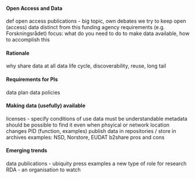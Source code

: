 
#### Open Access and Data

def open access publications - big topic, own debates
we try to keep open (access) data distinct from this
funding agency requirements (e.g. Forskningsrådet)
focus: what do you need to do to make data available, how to accomplish this

#### Rationale

why share data at all
data life cycle, discoverability, reuse, long tail

#### Requirements for PIs

data plan
data policies

#### Making data (usefully) available

licenses - specify conditions of use
data must be understandable
metadata
should be possible to find it even when phsyical or network location changes
PID (function, examples)
publish data in repositories / store in archives
examples: NSD, Norstore, EUDAT b2share 
pros and cons

#### Emerging trends

data publications - ubiquity press examples
a new type of role for research
RDA - an organisation to watch
